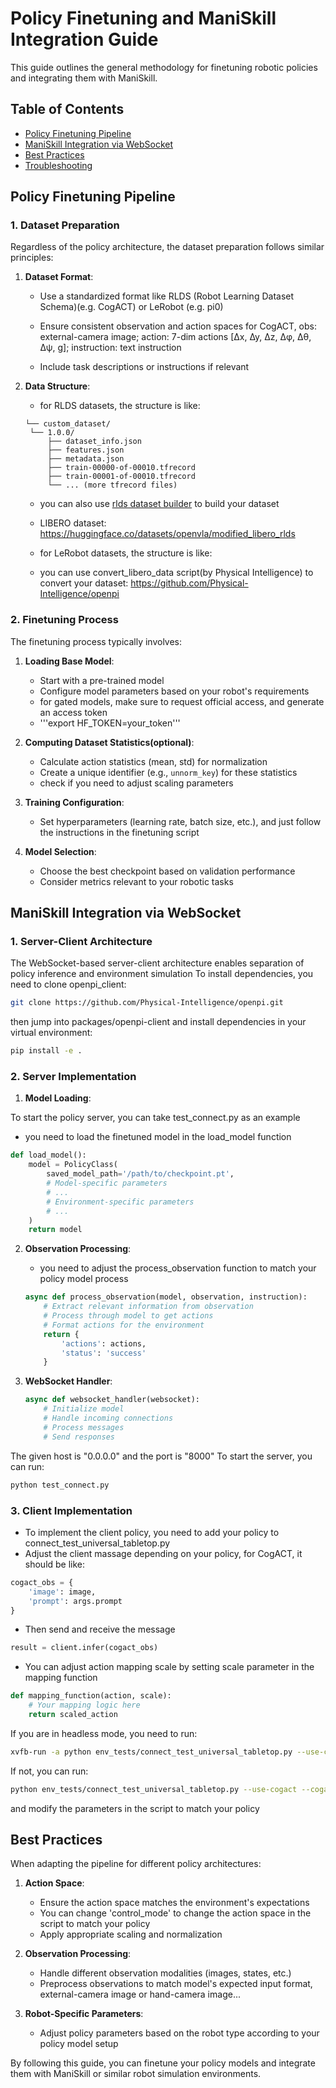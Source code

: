 # Policy Finetuning and ManiSkill Integration Guide

This guide outlines the general methodology for finetuning robotic policies and integrating them with ManiSkill.

## Table of Contents
- [Policy Finetuning Pipeline](#policy-finetuning-pipeline)
- [ManiSkill Integration via WebSocket](#maniskill-integration-via-websocket)
- [Best Practices](#best-practices)
- [Troubleshooting](#troubleshooting)

## Policy Finetuning Pipeline

### 1. Dataset Preparation

Regardless of the policy architecture, the dataset preparation follows similar principles:

1. **Dataset Format**: 
   - Use a standardized format like RLDS (Robot Learning Dataset Schema)(e.g. CogACT) or LeRobot (e.g. pi0)
   - Ensure consistent observation and action spaces
      for CogACT, obs: external-camera image; action: 7-dim actions [∆x, ∆y, ∆z, ∆φ, ∆θ, ∆ψ, g]; instruction: text instruction

   - Include task descriptions or instructions if relevant

2. **Data Structure**:
   - for RLDS datasets, the structure is like:
   ```
   └── custom_dataset/
    └── 1.0.0/
        ├── dataset_info.json
        ├── features.json
        ├── metadata.json
        ├── train-00000-of-00010.tfrecord
        ├── train-00001-of-00010.tfrecord
        └── ... (more tfrecord files)
   ```
   - you can also use [rlds dataset builder](https://github.com/kpertsch/rlds_dataset_builder) to build your dataset
   - LIBERO dataset: https://huggingface.co/datasets/openvla/modified_libero_rlds

   - for LeRobot datasets, the structure is like:
   - you can use convert_libero_data script(by Physical Intelligence) to convert your dataset: https://github.com/Physical-Intelligence/openpi


### 2. Finetuning Process

The finetuning process typically involves:

1. **Loading Base Model**:
   - Start with a pre-trained model
   - Configure model parameters based on your robot's requirements
   - for gated models, make sure to request official access, and generate an access token
   - '''export HF_TOKEN=your_token'''

2. **Computing Dataset Statistics(optional)**:
   - Calculate action statistics (mean, std) for normalization
   - Create a unique identifier (e.g., `unnorm_key`) for these statistics
   - check if you need to adjust scaling parameters

3. **Training Configuration**:
   - Set hyperparameters (learning rate, batch size, etc.), and just follow the instructions in the finetuning script

4. **Model Selection**:
   - Choose the best checkpoint based on validation performance
   - Consider metrics relevant to your robotic tasks

## ManiSkill Integration via WebSocket

### 1. Server-Client Architecture

The WebSocket-based server-client architecture enables separation of policy inference and environment simulation
To install dependencies, you need to clone openpi_client:
```bash
git clone https://github.com/Physical-Intelligence/openpi.git
```
then jump into packages/openpi-client and install dependencies in your virtual environment:
```bash
pip install -e .
```
### 2. Server Implementation

1. **Model Loading**:

To start the policy server, you can take test_connect.py as an example

   - you need to load the finetuned model in the load_model function
   ```python
   def load_model():
       model = PolicyClass(
           saved_model_path='/path/to/checkpoint.pt',
           # Model-specific parameters
           # ...
           # Environment-specific parameters
           # ...
       )
       return model
   ```

2. **Observation Processing**:
   - you need to adjust the process_observation function to match your policy model process
   ```python
   async def process_observation(model, observation, instruction):
       # Extract relevant information from observation
       # Process through model to get actions
       # Format actions for the environment
       return {
           'actions': actions,
           'status': 'success'
       }
   ```

3. **WebSocket Handler**:
   ```python
   async def websocket_handler(websocket):
       # Initialize model
       # Handle incoming connections
       # Process messages
       # Send responses
   ```

The given host is "0.0.0.0" and the port is "8000"
To start the server, you can run:
```bash
python test_connect.py
```

### 3. Client Implementation

   - To implement the client policy, you need to add your policy to connect_test_universal_tabletop.py
   - Adjust the client massage depending on your policy, for CogACT, it should be like:
   ```python
   cogact_obs = {
       'image': image,
       'prompt': args.prompt
   }
   ```
   - Then send and receive the message
   ```python
   result = client.infer(cogact_obs)
   ```
   - You can adjust action mapping scale by setting scale parameter in the mapping function
   ```python
   def mapping_function(action, scale):
       # Your mapping logic here
       return scaled_action
   ```
If you are in headless mode, you need to run:
```bash
xvfb-run -a python env_tests/connect_test_universal_tabletop.py --use-cogact --cogact-host localhost --cogact-port 8000 --prompt "pick up the apple" --save-images --use-external-camera
```
If not, you can run:
```bash
python env_tests/connect_test_universal_tabletop.py --use-cogact --cogact-host localhost --cogact-port 8000 --prompt "pick up the apple" --save-images --use-external-camera
```
and modify the parameters in the script to match your policy

## Best Practices

When adapting the pipeline for different policy architectures:

1. **Action Space**:
   - Ensure the action space matches the environment's expectations
   - You can change 'control_mode' to change the action space in the script to match your policy
   - Apply appropriate scaling and normalization

2. **Observation Processing**:
   - Handle different observation modalities (images, states, etc.)
   - Preprocess observations to match model's expected input format, external-camera image or hand-camera image...

3. **Robot-Specific Parameters**:
   - Adjust policy parameters based on the robot type according to your policy model setup


By following this guide, you can finetune your policy models and integrate them with ManiSkill or similar robot simulation environments.
